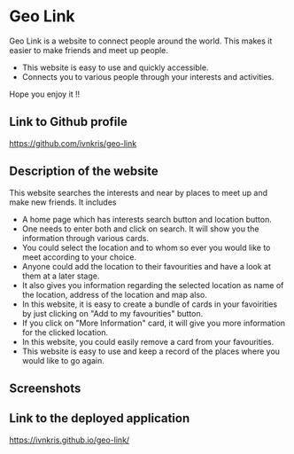 # Geo Link

Geo Link is a website to connect people around the world. This makes it easier to make friends and meet up people.

- This website is easy to use and quickly accessible.
- Connects you to various people through your interests and activities.

Hope you enjoy it !!

## Link to Github profile

https://github.com/ivnkris/geo-link

## Description of the website

This website searches the interests and near by places to meet up and make new friends. It includes

- A home page which has interests search button and location button.
- One needs to enter both and click on search. It will show you the information through various cards.
- You could select the location and to whom so ever you would like to meet according to your choice.
- Anyone could add the location to their favourities and have a look at them at a later stage.
- It also gives you information regarding the selected location as name of the location, address of the location and map also.
- In this website, it is easy to create a bundle of cards in your favoirities by just clicking on "Add to my favourities" button.
- If you click on "More Information" card, it will give you more information for the clicked location.
- In this website, you could easily remove a card from your favourities.
- This website is easy to use and keep a record of the places where you would like to go again.

## Screenshots

## Link to the deployed application

https://ivnkris.github.io/geo-link/

